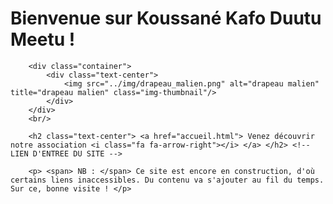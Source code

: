 <h1 class="text-center"> Bienvenue sur Koussané Kafo Duutu Meetu ! </h1>
        
        
        <div class="container">
            <div class="text-center">
                <img src="../img/drapeau_malien.png" alt="drapeau malien" title="drapeau malien" class="img-thumbnail"/>
            </div>
        </div>
        <br/>
        
        <h2 class="text-center"> <a href="accueil.html"> Venez découvrir notre association <i class="fa fa-arrow-right"></i> </a> </h2> <!-- LIEN D'ENTREE DU SITE -->       
        
        <p> <span> NB : </span> Ce site est encore en construction, d'où certains liens inaccessibles. Du contenu va s'ajouter au fil du temps. Sur ce, bonne visite ! </p>